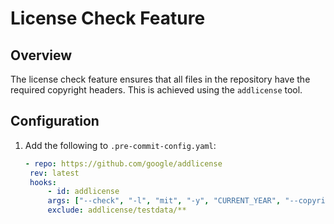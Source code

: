 # License Check Feature

## Overview
The license check feature ensures that all files in the repository have the required copyright headers. This is achieved using the `addlicense` tool.

## Configuration
1. Add the following to `.pre-commit-config.yaml`:
   ```yaml
   - repo: https://github.com/google/addlicense
    rev: latest
    hooks:
        - id: addlicense
        args: ["--check", "-l", "mit", "-y", "CURRENT_YEAR", "--copyright", "Copyright (c) CURRENT_YEAR, Steve Morin"]
        exclude: addlicense/testdata/**
